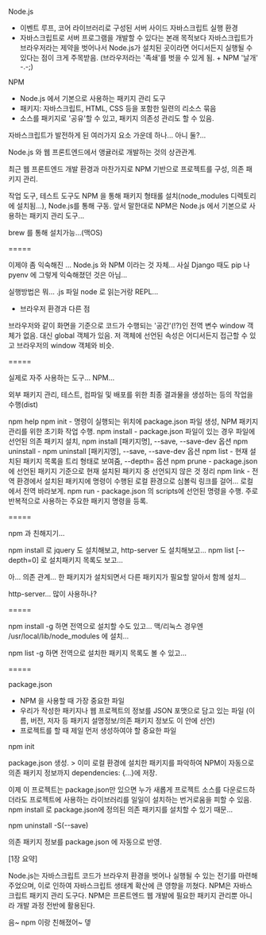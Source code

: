 Node.js 

- 이벤트 루프, 코어 라이브러리로 구성된 서버 사이드 자바스크립트 실행 환경
- 자바스크립트로 서버 프로그램을 개발할 수 있다는 본래 목적보다 자바스크립트가 브라우저라는 제약을 벗어나서 Node.js가 설치된 곳이라면 어디서든지 실행될 수 있다는 점이 크게 주목받음. (브라우저라는 '족쇄'를 벗을 수 있게 됨. + NPM '날개' -.-;)


NPM

- Node.js 에서 기본으로 사용하는 패키지 관리 도구
- 패키지: 자바스크립트, HTML, CSS 등을 포함한 일련의 리소스 묶음
- 소스를 패키지로 '공유'할 수 있고, 패키지 의존성 관리도 할 수 있음.


자바스크립트가 발전하게 된 여러가지 요소 가운데 하나... 아니 둘?...

Node.js 와 웹 프론트엔드에서 앵귤러로 개발하는 것의 상관관계.

최근 웹 프론트엔드 개발 환경과 마찬가지로 NPM 기반으로 프로젝트를 구성, 의존 패키지 관리.

작업 도구, 테스트 도구도 NPM 을 통해 패키지 형태롤 설치(node_modules 디렉토리에 설치됨...),
Node.js를 통해 구동.
앞서 말한대로 NPM은 Node.js 에서 기본으로 사용하는 패키지 관리 도구...

brew 를 통해 설치가능...(맥OS)


=====

이제야 좀 익숙해진 ... Node.js 와 NPM 이라는 것 자체...
사실 Django 때도 pip 나 pyenv 에 그렇게 익숙해졌던 것은 아님...

실행방법은 뭐... .js 파일 node 로 읽는거랑 REPL...

* 브라우저 환경과 다른 점

브라우저와 같이 화면을 기준으로 코드가 수행되는 '공간'(!?)인 전역 변수 window 객체가 없음.
대신 global 객체가 있음. 저 객체에 선언된 속성은 어디서든지 접근할 수 있고 브라우저의 window 객체와 비슷.

=====

실제로 자주 사용하는 도구... NPM...

외부 패키지 관리, 테스트, 컴파일 및 배포를 위한 최종 결과물을 생성하는 등의 작업을 수행(dist)

npm help
npm init - 명령이 실행되는 위치에 package.json 파일 생성, NPM 패키지 관리를 위한 초기화 작업 수행.
npm install - package.json 파일이 있는 경우 파일에 선언된 의존 패키지 설치, npm install [패키지명], --save, --save-dev 옵션
npm uninstall - npm uninstall [패키지명], --save, --save-dev 옵션
npm list - 현재 설치된 패키지 목록을 트리 형태로 보여줌, --depth= 옵션
npm prune - package.json 에 선언된 패키지 기준으로 현재 설치된 패키지 중 선언되지 않은 것 정리
npm link - 전역 환경에서 설치된 패키지에 명령이 수행된 로컬 환경으로 심볼릭 링크를 걸어... 로컬에서 전역 바라보게.
npm run - package.json 의 scripts에 선언된 명령을 수행. 주로 반복적으로 사용하는 주요한 패키지 명령을 등록.

=====

npm 과 친해지기...

npm install 로 jquery 도 설치해보고, http-server 도 설치해보고...
npm list [--depth=0] 로 설치패키지 목록도 보고...

아... 의존 관계... 한 패키지가 설치되면서 다른 패키지가 필요할 알아서 함께 설치...

http-server... 많이 사용하나?

=====

npm install -g 하면 전역으로 설치할 수도 있고...
맥/리눅스 경우엔 /usr/local/lib/node_modules 에 설치...

npm list -g 하면 전역으로 설치한 패키지 목록도 볼 수 있고...

=====

package.json 

- NPM 을 사용할 때 가장 중요한 파일
- 우리가 작성한 패키지나 웹 프로젝트의 정보를 JSON 포맷으로 담고 있는 파일
(이름, 버전, 저자 등 패키지 설명정보/의존 패키지 정보도 이 안에 선언)
- 프로젝트를 할 때 제일 먼저 생성하여야 할 중요한 파일


npm init

package.json 생성. > 이미 로컬 환경에 설치한 패키지를 파악하여 NPM이 자동으로 의존 패키지 정보까지 dependencies: {...}에 저장.

이제 이 프로젝트는 package.json만 있으면 누가 새롭게 프로젝트 소스를 다운로드하더라도 프로젝트에 사용하는 라이브러리를 일일이 설치하는 번거로움을 피할 수 있음. npm install 로 package.json에 정의된 의존 패키지를 설치할 수 있기 때문...

npm uninstall -S(--save)

의존 패키지 정보를 package.json 에 자동으로 반영.


[1장 요약]

Node.js는 자바스크립트 코드가 브라우저 환경을 벗어나 실행될 수 있는 전기를 마련해 주었으며, 이로 인하여 자바스크립트 생태계 확산에 큰 영향을 끼쳤다.
NPM은 자바스크립트 패키지 관리 도구다.
NPM은 프론트엔드 웹 개발에 필요한 패키지 관리뿐 아니라 개발 과정 전반에 활용된다.

음~ npm 이랑 친해졌어~ 뎋
